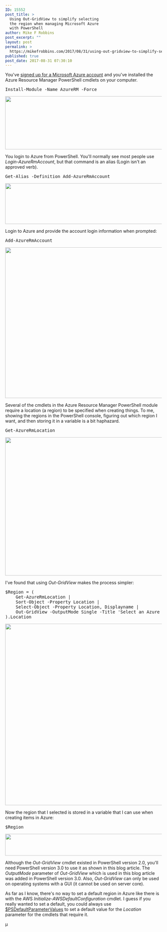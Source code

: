 ```yaml
---
ID: 15552
post_title: >
  Using Out-GridView to simplify selecting
  the region when managing Microsoft Azure
  with PowerShell
author: Mike F Robbins
post_excerpt: ""
layout: post
permalink: >
  https://mikefrobbins.com/2017/08/31/using-out-gridview-to-simplify-selecting-the-region-when-managing-microsoft-azure-with-powershell/
published: true
post_date: 2017-08-31 07:30:10
---
```

You've <a href="https://azure.microsoft.com/en-us/free/" target="_blank" rel="noopener">signed up for a Microsoft Azure account</a> and you've installed the Azure Resource Manager PowerShell cmdlets on your computer.
<pre class="lang:ps decode:true">Install-Module -Name AzureRM -Force</pre>
<a href="http://mikefrobbins.com/wp-content/uploads/2017/08/azure-region1a.jpg"><img class="alignnone size-full wp-image-15553" src="http://mikefrobbins.com/wp-content/uploads/2017/08/azure-region1a.jpg" alt="" width="859" height="171" /></a>

You login to Azure from PowerShell. You'll normally see most people use <em>Login-AzureRmAccount</em>, but that command is an alias (Login isn't an approved verb).
<pre class="lang:ps decode:true ">Get-Alias -Definition Add-AzureRmAccount</pre>
<a href="http://mikefrobbins.com/wp-content/uploads/2017/08/azure-region2a.jpg"><img class="alignnone size-full wp-image-15554" src="http://mikefrobbins.com/wp-content/uploads/2017/08/azure-region2a.jpg" alt="" width="859" height="131" /></a>

Login to Azure and provide the account login information when prompted:
<pre class="lang:ps decode:true ">Add-AzureRmAccount</pre>
<a href="http://mikefrobbins.com/wp-content/uploads/2017/08/azure-region3a.jpg"><img class="alignnone size-full wp-image-15555" src="http://mikefrobbins.com/wp-content/uploads/2017/08/azure-region3a.jpg" alt="" width="859" height="485" /></a>

Several of the cmdlets in the Azure Resource Manager PowerShell module require a location (a region) to be specified when creating things. To me, showing the regions in the PowerShell console, figuring out which region I want, and then storing it in a variable is a bit haphazard.
<pre class="lang:ps decode:true ">Get-AzureRmLocation</pre>
<a href="http://mikefrobbins.com/wp-content/uploads/2017/08/azure-region4a.jpg"><img class="alignnone size-full wp-image-15556" src="http://mikefrobbins.com/wp-content/uploads/2017/08/azure-region4a.jpg" alt="" width="859" height="445" /></a>

I've found that using <em>Out-GridView</em> makes the process simpler:
<pre class="lang:ps decode:true">$Region = (
    Get-AzureRmLocation |
    Sort-Object -Property Location | 
    Select-Object -Property Location, Displayname |
    Out-GridView -OutputMode Single -Title 'Select an Azure Region'
).Location</pre>
<a href="http://mikefrobbins.com/wp-content/uploads/2017/08/azure-region5a.jpg"><img class="alignnone size-full wp-image-15557" src="http://mikefrobbins.com/wp-content/uploads/2017/08/azure-region5a.jpg" alt="" width="859" height="584" /></a>

Now the region that I selected is stored in a variable that I can use when creating items in Azure:
<pre class="lang:ps decode:true ">$Region</pre>
<a href="http://mikefrobbins.com/wp-content/uploads/2017/08/azure-region6a.jpg"><img class="alignnone size-full wp-image-15558" src="http://mikefrobbins.com/wp-content/uploads/2017/08/azure-region6a.jpg" alt="" width="859" height="70" /></a>

Although the <em>Out-GridView</em> cmdlet existed in PowerShell version 2.0, you'll need PowerShell version 3.0 to use it as shown in this blog article. The <em>OutputMode</em> parameter of <em>Out-GridView</em> which is used in this blog article was added in PowerShell version 3.0. Also, <em>Out-GridView</em> can only be used on operating systems with a GUI (it cannot be used on server core).

As far as I know, there's no way to set a default region in Azure like there is with the AWS <em>Initialize-AWSDefaultConfiguration</em> cmdlet. I guess if you really wanted to set a default, you could always use <a href="https://docs.microsoft.com/en-us/powershell/module/microsoft.powershell.core/about/about_parameters_default_values?view=powershell-5.1" target="_blank" rel="noopener">$PSDefaultParameterValues</a> to set a default value for the <em>Location</em> parameter for the cmdlets that require it.

µ